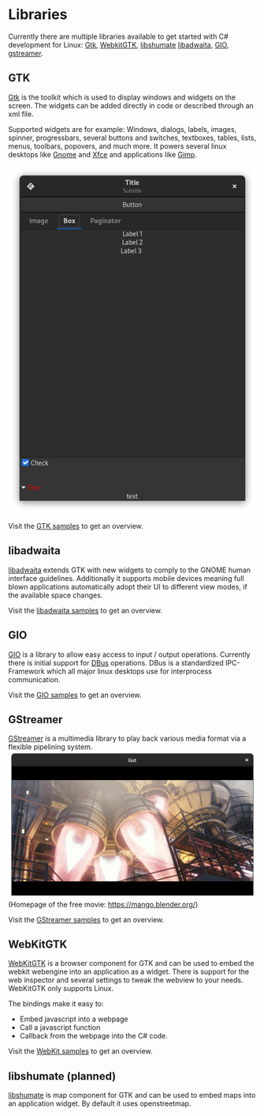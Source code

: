 # Libraries

Currently there are multiple libraries available to get started with C# development for Linux: [Gtk], [WebkitGTK], [libshumate] [libadwaita], [GIO], [gstreamer].

## GTK
[Gtk] is the toolkit which is used to display windows and widgets on the screen. The widgets can be added directly in code or described through an xml file.

Supported widgets are for example: Windows, dialogs, labels, images, spinner, progressbars, several buttons and switches, textboxes, tables,  lists, menus, toolbars, popovers, and much more. It powers several linux desktops like [Gnome] and [Xfce] and applications like [Gimp].

![A picture of an example gtk application][GtkApp]

Visit the [GTK samples](https://github.com/gircore/gir.core/tree/main/src/Samples/Gtk-4.0) to get an overview.

## libadwaita
[libadwaita] extends GTK with new widgets to comply to the GNOME human interface guidelines. Additionally it supports mobile devices meaning full blown applications automatically adopt their UI to different view modes, if the available space changes.

Visit the [libadwaita samples](https://github.com/gircore/gir.core/tree/main/src/Samples/Adw-1/) to get an overview.

## GIO
[GIO] is a library to allow easy access to input / output operations. Currently there is initial support for [DBus] operations. DBus is a standardized IPC-Framework which all major linux desktops use for interprocess communication.

Visit the [GIO samples](https://github.com/gircore/gir.core/tree/main/src/Samples/Gio-2.0/) to get an overview.

## GStreamer
[GStreamer] is a multimedia library to play back various media format via a flexible pipelining system.
![A picture of the Tears of Steel project played via gstreamer][GstSintel]
(Homepage of the free movie: https://mango.blender.org/)

Visit the [GStreamer samples](https://github.com/gircore/gir.core/tree/main/src/Samples/Gst-1.0/) to get an overview.

## WebKitGTK
[WebKitGTK] is a browser component for GTK and can be used to embed the webkit webengine into an application as a widget. There is support for the web inspector and several settings to tweak the webview to your needs. WebKitGTK only supports Linux.

The bindings make it easy to:
* Embed javascript into a webpage
* Call a javascript function
* Callback from the webpage into the C# code.

Visit the [WebKit samples](https://github.com/gircore/gir.core/tree/main/src/Samples/WebKit2-5.0/) to get an overview.

## libshumate (planned)
[libshumate] is map component for GTK and can be used to embed maps into an application widget. By default it uses openstreetmap.

[DBus]: https://www.freedesktop.org/wiki/Software/dbus/
[GIO]: https://developer.gnome.org/gio/stable/
[libadwaita]: https://gitlab.gnome.org/GNOME/libadwaita
[libshumate]: https://gitlab.gnome.org/GNOME/libshumate/
[WebKitGTK]: https://webkitgtk.org/
[Gtk]: https://gtk.org
[Gimp]: https://gimp.org
[Gnome]: https://gnome.org
[Xfce]: https://xfce.org
[GStreamer]: https://gstreamer.freedesktop.org/

[GtkApp]: img/GtkApp.png "Example GtkApp"
[GstSintel]: img/GstSintel.png "Gstreamer playing back Tears of Steel (https://mango.blender.org/)"